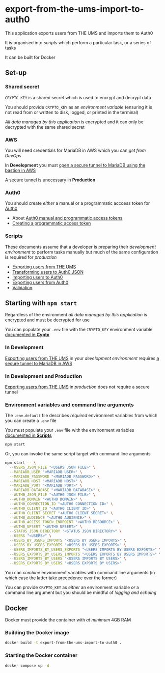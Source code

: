 # export-from-the-ums-import-to-auth0

This application exports users from THE UMS and imports them to Auth0

It is organised into _scripts_ which perform a particular task, or a series of tasks

It can be built for Docker

## Set-up

### Shared secret

`CRYPTO_KEY` is a shared secret which is used to encrypt and decrypt data

You should provide `CRYPTO_KEY` as an _environment variable_ (ensuring it is not read from or written to disk, logged, or printed in the terminal)

_All data managed by this application_ is encrypted and it can only be decrypted with the same shared secret

### AWS

You will need credentials for MariaDB in AWS which you can _get from DevOps_

In **Development** you must [open a secure tunnel to MariaDB using the bastion in AWS](docs/opening-a-tunnel.md)

A secure tunnel is unecessary in **Production**

### Auth0

You should create _either_ a manual or a programmatic acccess token for [Auth0](https://manage.auth0.com)

- About [Auth0 manual and programmatic access tokens](docs/auth0-manual-and-programmatic-access-tokens.md)
- [Creating a programmatic access token](docs/creating-a-programmatic-access-token.md)

### Scripts

These documents assume that a developer is preparing their _development environment_ to perform tasks manually but much of the same configuration is required for _production_

- [Exporting users from THE UMS](docs/exporting-users-from-the-ums.md)
- [Transforming users to Auth0 JSON](docs/transforming-users-from-the-ums-json-to-auth0-json.md)
- [Importing users to Auth0](docs/importing-users-to-auth0.md)
- [Exporting users from Auth0](docs/exporting-users-from-auth0.md)
- [Validation](docs/validation.md)

## Starting with `npm start`

Regardless of the environment _all data managed by this application_ is encrypted and must be decrypted for use

You can populate your `.env` file with the `CRYPTO_KEY` environment variable [documented in **Cypto**](#crypto)

### In Development

[Exporting users from THE UMS](docs/exporting-users-from-the-ums.md) in your _development environment_ requires [a secure tunnel to MariaDB in AWS](docs/opening-a-tunnel.md)

### In Development and Production

[Exporting users from THE UMS](docs/exporting-users-from-the-ums.md) in _production_ does not require a secure tunnel

### Environment variables and command line arguments

The `.env.default` file describes _required_ environment variables from which you can create a `.env` file

You must populate your `.env` file with the environment variables [documented in **Scripts**](#scripts)

```bash
npm start
```

Or, you can invoke the same script target with command line arguments

```bash
npm start -- \
  --USERS_JSON_FILE "<USERS JSON FILE>" \
  --MARIADB_USER "<MARIADB USER>" \
  --MARIADB_PASSWORD "<MARIADB PASSWORD>" \
  --MARIADB_HOST "<MARIADB HOST>" \
  --MARIADB_PORT "<MARIADB PORT>" \
  --MARIADB_DATABASE "<MARIADB DATABASE>" \
  --AUTH0_JSON_FILE "<AUTH0 JSON FILE>" \
  --AUTH0_DOMAIN "<AUTH0 DOMAIN>" \
  --AUTH0_CONNECTION_ID "<AUTH0 CONNECTION ID>" \
  --AUTH0_CLIENT_ID "<AUTH0 CLIENT ID>" \
  --AUTH0_CLIENT_SECRET "<AUTH0 CLIENT SECRET>" \
  --AUTH0_AUDIENCE "<AUTH0 AUDIENCE>" \
  --AUTH0_ACCESS_TOKEN_ENDPOINT "<AUTH0 RESOURCE>" \
  --AUTH0_UPSERT "<AUTH0 UPSERT>" \
  --STATUS_JSON_DIRECTORY "<STATUS JSON DIRECTORY>" \
  --USERS "<USERS>" \
  --USERS_BY_USERS_IMPORTS "<USERS BY USERS IMPORTS>" \
  --USERS_BY_USERS_EXPORTS "<USERS BY USERS EXPORTS>" \
  --USERS_IMPORTS_BY_USERS_EXPORTS "<USERS IMPORTS BY USERS EXPORTS>" \
  --USERS_EXPORTS_BY_USERS_IMPORTS "<USERS EXPORTS BY USERS IMPORTS>" \
  --USERS_IMPORTS_BY_USERS "<USERS IMPORTS BY USERS>" \
  --USERS_EXPORTS_BY_USERS "<USERS EXPORTS BY USERS>"
```

You can _combine_ environment variables with command line arguments (in which case the latter take precedence over the former)

You can provide `CRYPTO_KEY` as _either_ an environment variable _or_ a command line argument but you should be mindful of _logging and echoing_

## Docker

Docker must provide the container with _at minimum_ 4GB RAM

### Building the Docker image

```bash
docker build -t export-from-the-ums-import-to-auth0 .
```

### Starting the Docker container

```bash
docker compose up -d
```

